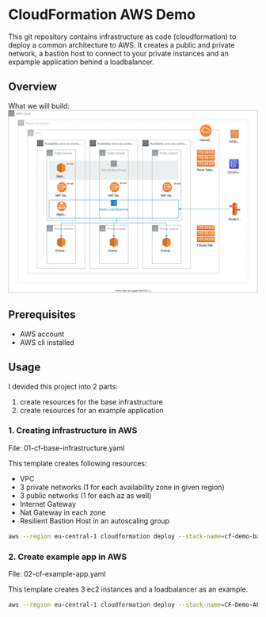 # CloudFormation AWS Demo

This git repository contains infrastructure as code (cloudformation) to deploy a common architecture to AWS. It creates a public and private network, a bastion host to connect to your private instances and an expample application behind a loadbalancer. 

## Overview

What we will build:
![aws-diagram](./assets/cloudformation-demo.svg)

## Prerequisites

- AWS account
- AWS cli installed

## Usage

I devided this project into 2 parts:
1. create resources for the base infrastructure
2. create resources for an example application

### 1. Creating infrastructure in AWS
File: 01-cf-base-infrastructure.yaml

This template creates following resources:
- VPC
- 3 private networks (1 for each availability zone in given region)
- 3 public networks (1 for each az as well)
- Internet Gateway
- Nat Gateway in each zone
- Resilient Bastion Host in an autoscaling group

```bash
aws --region eu-central-1 cloudformation deploy --stack-name=cf-demo-base --template-file=01-cf-base-infrastructure.yaml
```

### 2. Create example app in AWS
File: 02-cf-example-app.yaml

This template creates 3 ec2 instances and a loadbalancer as an example.

```bash
aws --region eu-central-1 cloudformation deploy --stack-name=CF-Demo-APP --template-file=02-cf-example-app.yaml
```